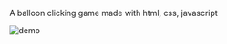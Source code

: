 A balloon clicking game made with html, css, javascript

![demo](https://nextagram-backend.s3-ap-southeast-1.amazonaws.com/balloon-clicking.gif)
